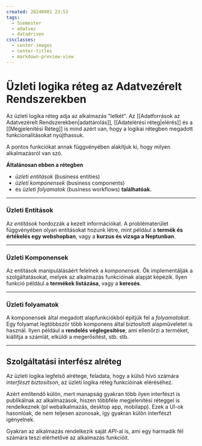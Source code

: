 ```yaml
---
created: 20240901 23:53
tags:
  - 5semester
  - adatvez
  - datadriven
cssclasses:
  - center-images
  - center-titles
  - markdown-preview-view
---
```

# Üzleti logika réteg az Adatvezérelt Rendszerekben

Az üzleti logika réteg adja az alkalmazás "lelkét". Az [[Adatforrások az Adatvezérelt Rendszerekben|adattárolás]], [[Adatelérési réteg|elérés]] és a [[Megjelenítési Réteg]] is mind azért van, hogy a logikai rétegben megadott funkcionalitásokat nyújthassuk.

A pontos funkciókat annak függvényében alakítjuk ki, hogy milyen alkalmazásról van szó.

**Általánosan ebben a rétegben**

- *üzleti entitások* (business entities)
- *üzleti komponensek* (business components)
- és *üzleti folyamatok* (business workflows) **találhatóak.**

---

### Üzleti Entitások

Az *entitások* hordozzák a kezelt információkat. A problématerület függvényében olyan entitásokat hozunk létre, mint például a **termék és értékelés egy webshopban**, vagy a **kurzus és vizsga a Neptunban**.

---

### Üzleti Komponensek

Az entitások manipulálásáért felelnek a *komponensek*. Ők implementálják a szolgáltatásokat, melyek az alkalmazás funkcióinak alapját képezik. Ilyen funkció például a **termékek listázása**, vagy a **keresés**.

---

### Üzleti folyamatok

A komponensek által megadott alapfunkciókból építjük fel a *folyamatokat*. Egy folyamat legtöbbször több komponens által biztosított alapműveletet is használ. Ilyen például a **rendelés véglegesítése**, ami ellenőrzi a terméket, kiállítja a számlát, elküldi a megerősítést, stb. stb.

---

## Szolgáltatási interfész alréteg

Az üzleti logika legfelső alrétege, feladata, hogy a külső hívó számára *interfészt biztosítson*, az üzleti logika réteg funkcióinak eléréséhez.

Azért említendő külön, mert manapság gyakran több ilyen interfészt is publikálnak az alkalmazások, hiszen többféle megjelenítési réteggel is rendelkeznek (pl webalkalmazás, desktop app, mobilapp). Ezek a UI-ok hasonlóak, de nem teljesen azonosak, így gyakran külön interfészt igényelnek.

Gyakran az alkalmazás rendelkezik saját *API*-al is, ami egy harmadik fél számára teszi elérhetővé az alkalmazás funkcióit.